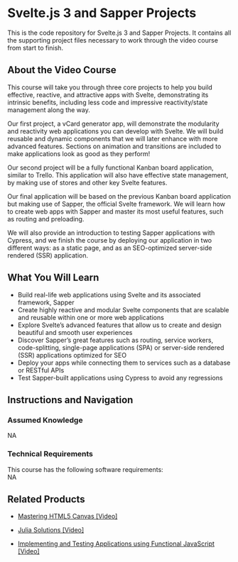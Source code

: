 ﻿# Svelte.js 3 and Sapper Projects
This is the code repository for Svelte.js 3 and Sapper Projects. It contains all the supporting project files necessary to work through the video course from start to finish.

## About the Video Course
	
This course will take you through three core projects to help you build effective, reactive, and attractive apps with Svelte, demonstrating its intrinsic benefits, including less code and impressive reactivity/state management along the way.

Our first project, a vCard generator app, will demonstrate the modularity and reactivity web applications you can develop with Svelte. We will build reusable and dynamic components that we will later enhance with more advanced features. Sections on animation and transitions are included to make applications look as good as they perform!

Our second project will be a fully functional Kanban board application, similar to Trello. This application will also have effective state management, by making use of stores and other key Svelte features.

Our final application will be based on the previous Kanban board application but making use of Sapper, the official Svelte framework. We will learn how to create web apps with Sapper and master its most useful features, such as routing and preloading.

We will also provide an introduction to testing Sapper applications with Cypress, and we finish the course by deploying our application in two different ways: as a static page, and as an SEO-optimized server-side rendered (SSR) application.

<H2>What You Will Learn</H2>
<DIV class=book-info-will-learn-text>
<UL>
<LI>Build real-life web applications using Svelte and its associated framework, Sapper
<LI>Create highly reactive and modular Svelte components that are scalable and reusable within one or more web applications
<LI>Explore Svelte’s advanced features that allow us to create and design beautiful and smooth user experiences
<LI>Discover Sapper’s great features such as routing, service workers, code-splitting, single-page applications (SPA) or server-side rendered (SSR) applications optimized for SEO
<LI>Deploy your apps while connecting them to services such as a database or RESTful APIs
<LI>Test Sapper-built applications using Cypress to avoid any regressions </LI></UL></DIV>

## Instructions and Navigation
### Assumed Knowledge
NA
### Technical Requirements
This course has the following software requirements:<br/>
NA

## Related Products
* [Mastering HTML5 Canvas [Video]]()

* [Julia Solutions [Video]]()

* [Implementing and Testing Applications using Functional JavaScript [Video]]()

